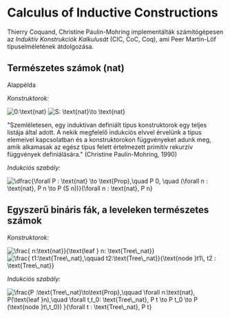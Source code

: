 # Calculus of Inductive Constructions

Thierry Coquand, Christine Paulin-Mohring implementálták számítógépesen az _Induktív Konstrukciók Kalkulusát_ (CIC, CoC, Coq), ami Peer Martin-Löf típuselméletének átdolgozása. 

## Természetes számok (nat)

Alappélda

_Konstruktorok:_

<img src="https://i.upmath.me/svg/0%3A%5Ctext%7Bnat%7D" alt="0:\text{nat}" />

<img src="https://i.upmath.me/svg/S%3A%20%5Ctext%7Bnat%7D%5Cto%20%5Ctext%7Bnat%7D" alt="S: \text{nat}\to \text{nat}" />

"Szemléletesen, egy induktívan definiált típus konstruktorok egy teljes listája által adott. A nekik megfelelő indukciós elvvel érvelünk a típus elemeivel kapcsolatban és a konstruktorokon függvényeket adunk meg, amik alkamasak az egész típus felett értelmezett primitív rekurzív függvények definiálására." (Christine Paulin-Mohring, 1990)

_Indukciós szabály:_

<img src="https://i.upmath.me/svg/%5Cdfrac%7B%5Cforall%20P%20%3A%20%5Ctext%7Bnat%7D%20%5Cto%20%5Ctext%7BProp%7D%2C%5Cquad%20%0A%20%20%20%20%20%20%20P%200%2C%20%5Cquad%20(%5Cforall%20n%20%3A%20%5Ctext%7Bnat%7D%2C%20P%20n%20%5Cto%20P%20(S%20n))%7D%7B%5Cforall%20n%20%3A%20%5Ctext%7Bnat%7D%2C%20P%20n%7D%0A" alt="\dfrac{\forall P : \text{nat} \to \text{Prop},\quad 
       P 0, \quad (\forall n : \text{nat}, P n \to P (S n))}{\forall n : \text{nat}, P n}
" />


## Egyszerű bináris fák, a leveleken természetes számok

_Konstruktorok:_

<img src="https://i.upmath.me/svg/%5Cfrac%7B%20n%3A%5Ctext%7Bnat%7D%7D%7B%5Ctext%7Bleaf%20%7D%20n%3A%20%5Ctext%7BTree%5C_nat%7D%7D" alt="\frac{ n:\text{nat}}{\text{leaf } n: \text{Tree\_nat}}" />

<img src="https://i.upmath.me/svg/%5Cfrac%7B%20t1%3A%5Ctext%7BTree%5C_nat%7D%2C%5Cqquad%20t2%3A%5Ctext%7BTree%5C_nat%7D%7D%7B%5Ctext%7Bnode%20%7Dt1%5C%2C%20t2%20%3A%20%5Ctext%7BTree%5C_nat%7D%7D" alt="\frac{ t1:\text{Tree\_nat},\qquad t2:\text{Tree\_nat}}{\text{node }t1\, t2 : \text{Tree\_nat}}" />

_Indukciós szabály:_

<img src="https://i.upmath.me/svg/%5Cfrac%7BP%20%3A%5Ctext%7BTree%5C_nat%7D%5Cto%5Ctext%7BProp%7D%2C%5Cqquad%20%5Cforall%20n%3A%5Ctext%7Bnat%7D%2C%20P(%5Ctext%7Bleaf%20%7Dn)%2C%5Cquad%20%5Cforall%20t%2Ct_0%3A%20%5Ctext%7BTree%5C_nat%7D%2C%20P%20t%20%5Cto%20P%20t_0%20%5Cto%20P%20(%5Ctext%7Bnode%20%7Dt%5C%2Ct_0))%20%7D%7B%5Cforall%20t%20%3A%20%5Ctext%7BTree%5C_nat%7D%2C%20P%20t%7D" alt="\frac{P :\text{Tree\_nat}\to\text{Prop},\qquad \forall n:\text{nat}, P(\text{leaf }n),\quad \forall t,t_0: \text{Tree\_nat}, P t \to P t_0 \to P (\text{node }t\,t_0)) }{\forall t : \text{Tree\_nat}, P t}" />






